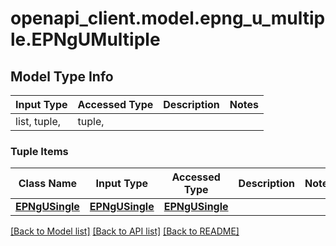 # openapi_client.model.epng_u_multiple.EPNgUMultiple

## Model Type Info
Input Type | Accessed Type | Description | Notes
------------ | ------------- | ------------- | -------------
list, tuple,  | tuple,  |  | 

### Tuple Items
Class Name | Input Type | Accessed Type | Description | Notes
------------- | ------------- | ------------- | ------------- | -------------
[**EPNgUSingle**](EPNgUSingle.md) | [**EPNgUSingle**](EPNgUSingle.md) | [**EPNgUSingle**](EPNgUSingle.md) |  | 

[[Back to Model list]](../../README.md#documentation-for-models) [[Back to API list]](../../README.md#documentation-for-api-endpoints) [[Back to README]](../../README.md)

